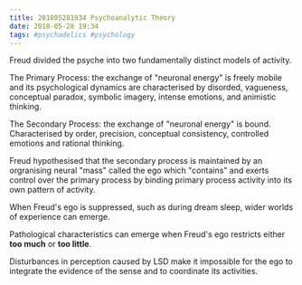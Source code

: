 ```yaml
---
title: 201805281934 Psychoanalytic Theory
date: 2018-05-28 19:34
tags: #psychadelics #psychology
---
```

Freud divided the psyche into two fundamentally distinct models of activity.

The Primary Process: the exchange of "neuronal energy" is freely mobile and its psychological dynamics are characterised by disorded, vagueness, conceptual paradox, symbolic imagery, intense emotions, and animistic thinking.

The Secondary Process: the exchange of "neuronal energy" is bound. Characterised by order, precision, conceptual consistency, controlled emotions and rational thinking.

Freud hypothesised that the secondary process is maintained by an orgranising neural "mass" called the ego which "contains" and exerts control over the primary process by binding primary process activity into its own pattern of activity.

When Freud's ego is suppressed, such as during dream sleep, wider worlds of experience can emerge. 

Pathological characteristics can emerge when Freud's ego restricts either __too much__ or __too little__.

Disturbances in perception caused by LSD make it impossible for the ego to integrate the evidence of the sense and to coordinate its activities. 




